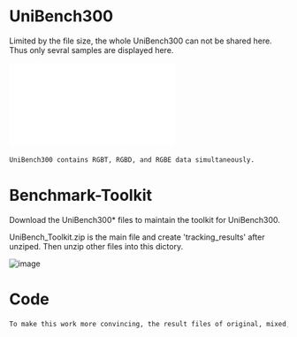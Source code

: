 # UniBench300

Limited by the file size, the whole UniBench300 can not be shared here.
Thus only sevral samples are displayed here.

![image](vis.pdf)

```bash
UniBench300 contains RGBT, RGBD, and RGBE data simultaneously.
```


# Benchmark-Toolkit

Download the UniBench300* files to maintain the toolkit for UniBench300.

UniBench_Toolkit.zip is the main file and create 'tracking_results' after unziped.
Then unzip other files into this dictory.

![image](https://github.com/user-attachments/assets/ed51426f-0c6b-462f-b977-5897185a77ab)

# Code

```bash
To make this work more convincing, the result files of original, mixed, and CL-boosted versions on LasHeR, DepthTrack, and VisEvent are provided. (SymTrack*)
```
